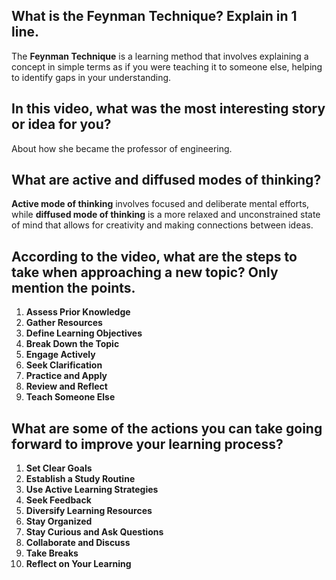 ## What is the Feynman Technique? Explain in 1 line.
The **Feynman Technique** is a learning method that involves explaining a concept in simple terms as if you were teaching it to someone else, helping to identify gaps in your understanding.
## In this video, what was the most interesting story or idea for you?
About how she became the professor of engineering.
## What are active and diffused modes of thinking?
**Active mode of thinking** involves focused and deliberate mental efforts, while **diffused mode of thinking** is a more relaxed and unconstrained state of mind that allows for creativity and making connections between ideas.
## According to the video, what are the steps to take when approaching a new topic? Only mention the points.
1. **Assess Prior Knowledge**
2. **Gather Resources**
3. **Define Learning Objectives**
4. **Break Down the Topic**
5. **Engage Actively**
6. **Seek Clarification**
7. **Practice and Apply**
8. **Review and Reflect**
9. **Teach Someone Else**
## What are some of the actions you can take going forward to improve your learning process?
1. **Set Clear Goals**
2. **Establish a Study Routine**
3. **Use Active Learning Strategies**
4. **Seek Feedback**
5. **Diversify Learning Resources**
6. **Stay Organized**
7. **Stay Curious and Ask Questions**
8. **Collaborate and Discuss**
9. **Take Breaks**
10. **Reflect on Your Learning**
